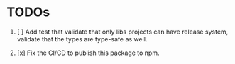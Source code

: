 # TODOs

1. [ ] Add test that validate that only libs projects can have release system, validate that the types are type-safe as well.

2. [x] Fix the CI/CD to publish this package to npm.
